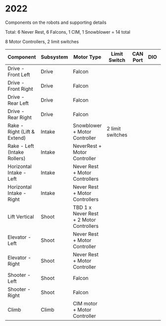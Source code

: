# 2022

Components on the robots and supporting details

Total:
6 Never Rest, 6 Falcons, 1 CIM, 1 Snowblower = 14 total

8 Motor Controllers, 2 limit switches

| Component | Subsystem | Motor Type | Limit Switch | CAN Port | DIO | PWM | Notes |
| --------- | ---------- | ---------- | ------------ | -------- | ----| --- | ----- |
| Drive - Front Left    | Drive | Falcon
| Drive - Front Right    | Drive | Falcon
| Drive - Rear Left    | Drive |Falcon
| Drive - Rear Right    | Drive |Falcon
| Rake - Right (Lift & Extend) | Intake |Snowblower + Motor Controller | 2 limit switches  
| Rake - Left (Intake Rollers)  | Intake |NeverRest + Motor Controller
| Horizontal Intake - Left   | Intake |Never Rest + Motor Controllers
| Horizontal Intake - Right  | Intake |Never Rest + Motor Controllers
| Lift Vertical      | Shoot | TBD  1 x Never Rest + 2 Motor Controllers 
| Elevator - Left | Shoot| Never Rest + Motor Controller
| Elevator - Right | Shoot | Never Rest + Motor Controller
| Shooter - Left  | Shoot | Falcon
| Shooter - Right  | Shoot| Falcon
| Climb   | Climb|  CIM motor + Motor Controller

